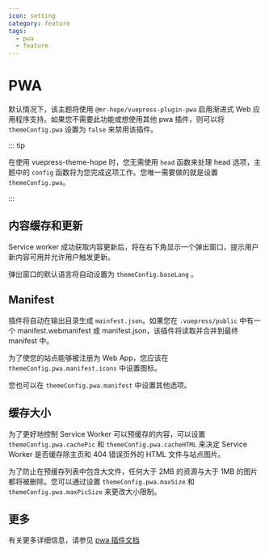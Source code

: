 ```yaml
---
icon: setting
category: feature
tags:
  - pwa
  - feature
---
```


# PWA

默认情况下，该主题将使用 `@mr-hope/vuepress-plugin-pwa` 启用渐进式 Web 应用程序支持。如果您不需要此功能或想使用其他 pwa 插件，则可以将 `themeConfig.pwa` 设置为 `false` 来禁用该插件。

::: tip

在使用 vuepress-theme-hope 时，您无需使用 `head` 函数来处理 head 选项，主题中的 `config` 函数将为您完成这项工作。您唯一需要做的就是设置 `themeConfig.pwa`。

:::

## 内容缓存和更新

Service worker 成功获取内容更新后，将在右下角显示一个弹出窗口，提示用户新内容可用并允许用户触发更新。

弹出窗口的默认语言将自动设置为 `themeConfig.baseLang` 。

## Manifest

插件将自动在输出目录生成 `mainfest.json`。如果您在 `.vuepress/public` 中有一个 manifest.webmanifest 或 manifest.json，该插件将读取并合并到最终 manifest 中。

为了使您的站点能够被注册为 Web App，您应该在 `themeConfig.pwa.manifest.icons` 中设置图标。

您也可以在 `themeConfig.pwa.manifest` 中设置其他选项。

## 缓存大小

为了更好地控制 Service Worker 可以预缓存的内容，可以设置 `themeConfig.pwa.cachePic` 和 `themeConfig.pwa.cacheHTML` 来决定 Service Worker 是否缓存除主页和 404 错误页外的 HTML 文件与站点图片。

为了防止在预缓存列表中包含大文件，任何大于 2MB 的资源与大于 1MB 的图片都将被删除。您可以通过设置 `themeConfig.pwa.maxSize` 和 `themeConfig.pwa.maxPicSize` 来更改大小限制。

## 更多

有关更多详细信息，请参见 [pwa 插件文档][pwa]

[pwa]: https://vuepress-pwa.mrhope.site/zh/
